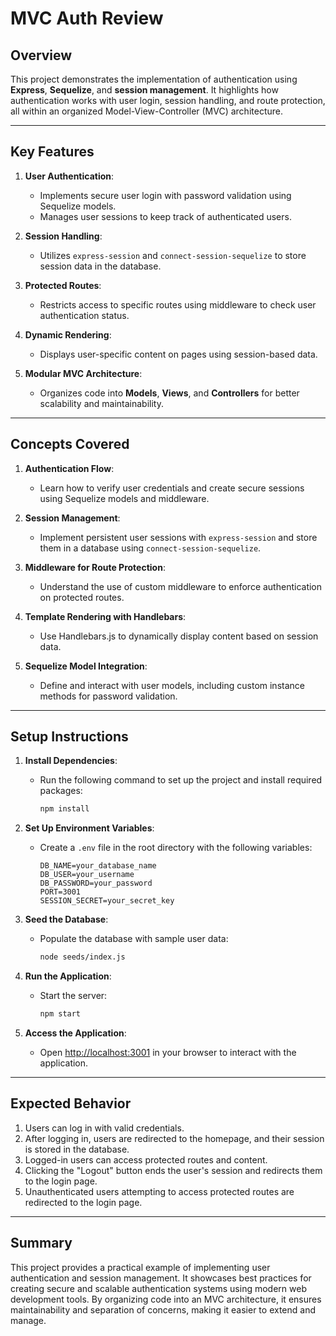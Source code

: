 # MVC Auth Review

## Overview

This project demonstrates the implementation of authentication using **Express**, **Sequelize**, and **session management**. It highlights how authentication works with user login, session handling, and route protection, all within an organized Model-View-Controller (MVC) architecture.

---

## Key Features

1. **User Authentication**:

   - Implements secure user login with password validation using Sequelize models.
   - Manages user sessions to keep track of authenticated users.

2. **Session Handling**:

   - Utilizes `express-session` and `connect-session-sequelize` to store session data in the database.

3. **Protected Routes**:

   - Restricts access to specific routes using middleware to check user authentication status.

4. **Dynamic Rendering**:

   - Displays user-specific content on pages using session-based data.

5. **Modular MVC Architecture**:

   - Organizes code into **Models**, **Views**, and **Controllers** for better scalability and maintainability.

---

## Concepts Covered

1. **Authentication Flow**:

   - Learn how to verify user credentials and create secure sessions using Sequelize models and middleware.

2. **Session Management**:

   - Implement persistent user sessions with `express-session` and store them in a database using `connect-session-sequelize`.

3. **Middleware for Route Protection**:

   - Understand the use of custom middleware to enforce authentication on protected routes.

4. **Template Rendering with Handlebars**:

   - Use Handlebars.js to dynamically display content based on session data.

5. **Sequelize Model Integration**:

   - Define and interact with user models, including custom instance methods for password validation.

---

## Setup Instructions

1. **Install Dependencies**:

   - Run the following command to set up the project and install required packages:
     ```bash
     npm install
     ```

2. **Set Up Environment Variables**:

   - Create a `.env` file in the root directory with the following variables:
     ```
     DB_NAME=your_database_name
     DB_USER=your_username
     DB_PASSWORD=your_password
     PORT=3001
     SESSION_SECRET=your_secret_key
     ```

3. **Seed the Database**:

   - Populate the database with sample user data:
     ```bash
     node seeds/index.js
     ```

4. **Run the Application**:

   - Start the server:
     ```bash
     npm start
     ```

5. **Access the Application**:

   - Open [http://localhost:3001](http://localhost:3001) in your browser to interact with the application.

---

## Expected Behavior

1. Users can log in with valid credentials.
2. After logging in, users are redirected to the homepage, and their session is stored in the database.
3. Logged-in users can access protected routes and content.
4. Clicking the "Logout" button ends the user's session and redirects them to the login page.
5. Unauthenticated users attempting to access protected routes are redirected to the login page.

---

## Summary

This project provides a practical example of implementing user authentication and session management. It showcases best practices for creating secure and scalable authentication systems using modern web development tools. By organizing code into an MVC architecture, it ensures maintainability and separation of concerns, making it easier to extend and manage.
